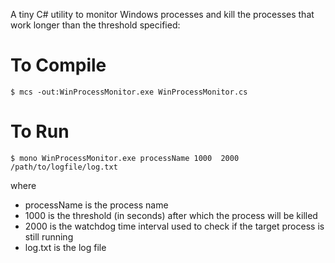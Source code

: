 
A tiny C# utility to monitor Windows processes and kill the processes that work longer than the threshold specified:

# To Compile
```shell
$ mcs -out:WinProcessMonitor.exe WinProcessMonitor.cs
```

# To Run
```shell
$ mono WinProcessMonitor.exe processName 1000  2000 /path/to/logfile/log.txt
```
where
* processName  is the process name
* 1000     is the threshold (in seconds) after which the process will be killed
* 2000     is the watchdog time interval used to check if the target process is still running
* log.txt  is the log file

